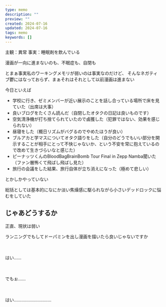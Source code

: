 ```yaml
---
type: memo
description: ""
preview: ""
created: 2024-07-16
updated: 2024-07-16
tags: memo
keywords: []
---
```

主観：異常
事実：睡眠剤を飲んでいる

漫画が一向に進まないのも、不眠症も、自閉も

とまぁ事実私のワーキングメモリが弱いのは事実なのだけど、
そんなネガティブ鬱にはなっておらず、まぁそれはそれとして以前漫画は進まない

今日といえば
- 学校に行き、ゼミメンバーが近い展示のことを話し合っている場所で床を見ていた（出席は大事）
- 良いブログをたくさん読んだ（自閉したオタクの日記は良いものです）
- 空気清浄機が打ち捨てられていたので鹵獲した（犯罪ではない、効果を感じられない）
- 昼寝をした（概日リズムがバグるのでやめたほうが良い）
- ブルアカと学マスについてオタク語りをした（自分のどうでもいい部分を開示することが相手にとって不快じゃないか、という不安を常に抱えているので改めて生きづらいなと感じた）
- ピーナッツくんのBloodBagBrainBomb Tour Final in Zepp Namba聞いた（ファン層怖くて飛ばし飛ばし見た）
- 旅行の会議をした結果、旅行自体が立ち消えになった（極めて悲しい）

とかしかやっていない

総括としては基本的になにか淡い焦燥感に駆られながら小さいデッドロックに悩むをしていた

## じゃあどうするか

正直、現状は弱い

ランニングでもしてドーパミンを出し漫画を描いたら良いじゃないですか

　

はい……

　

でもぉ……

　

はい…………………………


